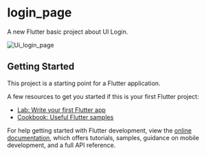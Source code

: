 # login_page

A new Flutter basic project about UI Login.

![Ui_login_page](https://github.com/Datvan10/UI_Login_page_Fultter/assets/73633074/17c61997-43ac-4084-84c3-8ea2baaadc96)

## Getting Started

This project is a starting point for a Flutter application.

A few resources to get you started if this is your first Flutter project:

- [Lab: Write your first Flutter app](https://docs.flutter.dev/get-started/codelab)
- [Cookbook: Useful Flutter samples](https://docs.flutter.dev/cookbook)

For help getting started with Flutter development, view the
[online documentation](https://docs.flutter.dev/), which offers tutorials,
samples, guidance on mobile development, and a full API reference.
